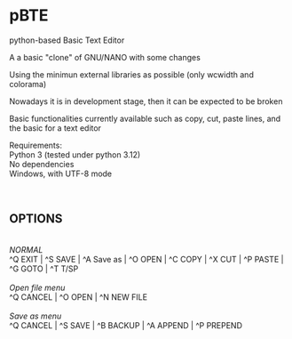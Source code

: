 # pBTE
python-based Basic Text Editor

A a basic "clone" of GNU/NANO with some changes

Using the minimun external libraries as possible (only wcwidth and colorama) 

Nowadays it is in development stage, then it can be expected to be broken

Basic functionalities currently available such as copy, cut, paste lines, and the basic for a text editor

Requirements:<br>
Python 3 (tested under python 3.12)<br>
No dependencies<br>
Windows, with UTF-8 mode<br>

<br><h2>OPTIONS</h2>
<br>*NORMAL*<br>
^Q EXIT | ^S SAVE | ^A Save as | ^O OPEN | ^C COPY | ^X CUT | ^P PASTE | ^G GOTO | ^T T/SP <br>
<br>*Open file menu*<br>
^Q CANCEL | ^O OPEN  | ^N NEW FILE <br>
<br>*Save as menu*<br>
^Q CANCEL | ^S SAVE | ^B BACKUP | ^A APPEND | ^P PREPEND
<br>
